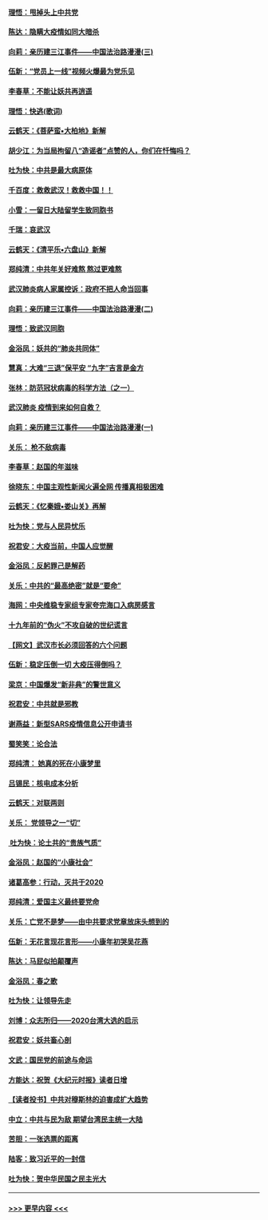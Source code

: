 #### [理悟：甩掉头上中共党](../pages/nsc993/n11838826.md?t=02031033) 
#### [陈达：隐瞒大疫情如同大暗杀](../pages/nsc993/n11838771.md?t=02031033) 
#### [向莉：亲历建三江事件——中国法治路漫漫(三)](../pages/nsc993/n11831825.md?t=02031033) 
#### [伍新：“党员上一线”视频火爆最为党乐见](../pages/nsc993/n11838200.md?t=02031033) 
#### [李春草：不能让妖共再逍遥](../pages/nsc993/n11838102.md?t=02031033) 
#### [理悟：快逃(歌词)](../pages/nsc993/n11838083.md?t=02031033) 
#### [云鹤天：《菩萨蛮▪大柏地》新解](../pages/nsc993/n11838059.md?t=02031033) 
#### [胡少江：为当局拘留八“造谣者”点赞的人，你们在忏悔吗？](../pages/nsc993/n11836801.md?t=02031033) 
#### [吐为快：中共是最大病原体](../pages/nsc993/n11836748.md?t=02031033) 
#### [千百度：救救武汉！救救中国！！](../pages/nsc993/n11836145.md?t=02031033) 
#### [小雪：一留日大陆留学生致同胞书](../pages/nsc993/n11834624.md?t=02031033) 
#### [千瑞：哀武汉](../pages/nsc993/n11833647.md?t=02031033) 
#### [云鹤天：《清平乐▪六盘山》新解](../pages/nsc993/n11833611.md?t=02031033) 
#### [郑纯清：中共年关好难熬 熬过更难熬](../pages/nsc993/n11833489.md?t=02031033) 
#### [武汉肺炎病人家属控诉：政府不把人命当回事](../pages/nsc993/n11833205.md?t=02031033) 
#### [向莉：亲历建三江事件——中国法治路漫漫(二)](../pages/nsc993/n11829102.md?t=02031033) 
#### [理悟：致武汉同胞](../pages/nsc993/n11831522.md?t=02031033) 
#### [金浴凤：妖共的“肺炎共同体”](../pages/nsc993/n11829448.md?t=02031033) 
#### [慧真：大难“三退”保平安 “九字”吉言是金方](../pages/nsc993/n11829501.md?t=02031033) 
#### [张林：防范冠状病毒的科学方法（之一）](../pages/nsc993/n11828618.md?t=02031033) 
#### [武汉肺炎 疫情到来如何自救？](../pages/nsc993/n11827632.md?t=02031033) 
#### [向莉：亲历建三江事件——中国法治路漫漫(一)](../pages/nsc993/n11827190.md?t=02031033) 
#### [关乐： 枪不敌病毒](../pages/nsc993/n11826746.md?t=02031033) 
#### [李春草：赵国的年滋味](../pages/nsc993/n11826321.md?t=02031033) 
#### [徐晓东：中国主观性新闻火遍全网 传播真相极困难](../pages/nsc993/n11826508.md?t=02031033) 
#### [云鹤天：《忆秦娥▪娄山关》再解](../pages/nsc993/n11824682.md?t=02031033) 
#### [吐为快：党与人民异忧乐](../pages/nsc993/n11824660.md?t=02031033) 
#### [祝君安：大疫当前，中国人应觉醒](../pages/nsc993/n11821946.md?t=02031033) 
#### [金浴凤：反躬罪己是解药](../pages/nsc993/n11820280.md?t=02031033) 
#### [关乐：中共的“最高绝密”就是“要命”](../pages/nsc993/n11816946.md?t=02031033) 
#### [海网：中央维稳专家组专家夸完海口入病房感言](../pages/nsc993/n11815138.md?t=02031033) 
#### [十九年前的“伪火”不攻自破的世纪谎言](../pages/nsc993/n11813238.md?t=02031033) 
#### [【网文】武汉市长必须回答的六个问题](../pages/nsc993/n11813848.md?t=02031033) 
#### [伍新：稳定压倒一切 大疫压得倒吗？](../pages/nsc993/n11812634.md?t=02031033) 
#### [梁京：中国爆发“新非典”的警世意义](../pages/nsc993/n11812554.md?t=02031033) 
#### [祝君安：中共就是邪教](../pages/nsc993/n11812431.md?t=02031033) 
#### [谢燕益：新型SARS疫情信息公开申请书](../pages/nsc993/n11808840.md?t=02031033) 
#### [蜀笑笑：论合法](../pages/nsc993/n11808064.md?t=02031033) 
#### [郑纯清： 她真的死在小康梦里](../pages/nsc993/n11806623.md?t=02031033) 
#### [吕锡民：核电成本分析](../pages/nsc993/n11806284.md?t=02031033) 
#### [云鹤天：对联两则](../pages/nsc993/n11805957.md?t=02031033) 
#### [关乐： 党领导之一“切”](../pages/nsc993/n11804505.md?t=02031033) 
#### [ 吐为快：论土共的“贵族气质”](../pages/nsc993/n11804490.md?t=02031033) 
#### [金浴凤：赵国的“小康社会”](../pages/nsc993/n11804452.md?t=02031033) 
#### [诸葛高参：行动，灭共于2020](../pages/nsc993/n11804120.md?t=02031033) 
#### [郑纯清：爱国主义最终要党命](../pages/nsc993/n11802197.md?t=02031033) 
#### [关乐：亡党不是梦——由中共要求党章放床头想到的](../pages/nsc993/n11802156.md?t=02031033) 
#### [伍新：无花言现花言形——小康年初哭吴花燕](../pages/nsc993/n11800044.md?t=02031033) 
#### [陈达：马屁似拍颠覆声](../pages/nsc993/n11800010.md?t=02031033) 
#### [金浴凤：春之歌](../pages/nsc993/n11797687.md?t=02031033) 
#### [吐为快：让领导先走](../pages/nsc993/n11797512.md?t=02031033) 
#### [刘博：众志所归——2020台湾大选的启示](../pages/nsc993/n11796878.md?t=02031033) 
#### [祝君安：妖共畜心剖](../pages/nsc993/n11794273.md?t=02031033) 
#### [文武：国民党的前途与命运](../pages/nsc993/n11794198.md?t=02031033) 
#### [方能达：祝贺《大纪元时报》读者日增](../pages/nsc993/n11793807.md?t=02031033) 
#### [【读者投书】中共对穆斯林的迫害成扩大趋势](../pages/nsc993/n11791371.md?t=02031033) 
#### [中立：中共与民为敌 期望台湾民主统一大陆](../pages/nsc993/n11790392.md?t=02031033) 
#### [苦胆：一张选票的距离](../pages/nsc993/n11788914.md?t=02031033) 
#### [陆客：致习近平的一封信](../pages/nsc993/n11788867.md?t=02031033) 
#### [吐为快：贺中华民国之民主光大](../pages/nsc993/n11788618.md?t=02031033) 

----
#### [ >>> 更早内容 <<< ](../indexes/nsc993-earlier.md)
